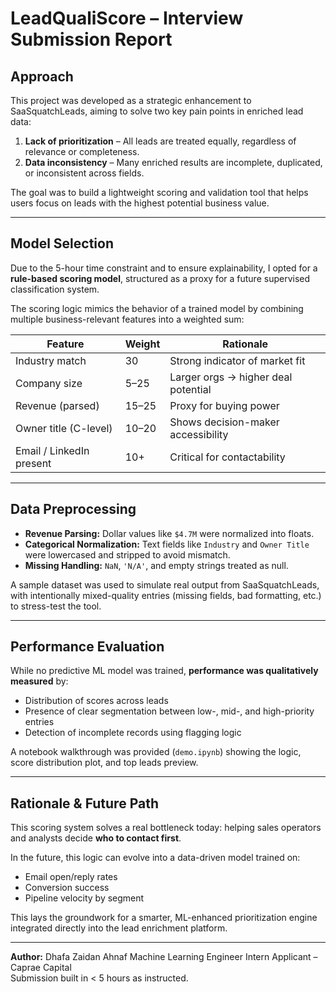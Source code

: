 # LeadQualiScore – Interview Submission Report

## Approach

This project was developed as a strategic enhancement to SaaSquatchLeads, aiming to solve two key pain points in enriched lead data:

1. **Lack of prioritization** – All leads are treated equally, regardless of relevance or completeness.
2. **Data inconsistency** – Many enriched results are incomplete, duplicated, or inconsistent across fields.

The goal was to build a lightweight scoring and validation tool that helps users focus on leads with the highest potential business value.

---

## Model Selection

Due to the 5-hour time constraint and to ensure explainability, I opted for a **rule-based scoring model**, structured as a proxy for a future supervised classification system.

The scoring logic mimics the behavior of a trained model by combining multiple business-relevant features into a weighted sum:

| Feature                   | Weight | Rationale                             |
|---------------------------|--------|----------------------------------------|
| Industry match            | 30     | Strong indicator of market fit         |
| Company size              | 5–25   | Larger orgs → higher deal potential    |
| Revenue (parsed)          | 15–25  | Proxy for buying power                 |
| Owner title (C-level)     | 10–20  | Shows decision-maker accessibility     |
| Email / LinkedIn present  | 10+    | Critical for contactability            |

---

## Data Preprocessing

- **Revenue Parsing:** Dollar values like `$4.7M` were normalized into floats.
- **Categorical Normalization:** Text fields like `Industry` and `Owner Title` were lowercased and stripped to avoid mismatch.
- **Missing Handling:** `NaN`, `'N/A'`, and empty strings treated as null.

A sample dataset was used to simulate real output from SaaSquatchLeads, with intentionally mixed-quality entries (missing fields, bad formatting, etc.) to stress-test the tool.

---

## Performance Evaluation

While no predictive ML model was trained, **performance was qualitatively measured** by:

- Distribution of scores across leads
- Presence of clear segmentation between low-, mid-, and high-priority entries
- Detection of incomplete records using flagging logic

A notebook walkthrough was provided (`demo.ipynb`) showing the logic, score distribution plot, and top leads preview.

---

## Rationale & Future Path

This scoring system solves a real bottleneck today: helping sales operators and analysts decide **who to contact first**.  

In the future, this logic can evolve into a data-driven model trained on:
- Email open/reply rates
- Conversion success
- Pipeline velocity by segment

This lays the groundwork for a smarter, ML-enhanced prioritization engine integrated directly into the lead enrichment platform.

---

**Author:** Dhafa Zaidan Ahnaf 
Machine Learning Engineer Intern Applicant – Caprae Capital  
Submission built in < 5 hours as instructed.
